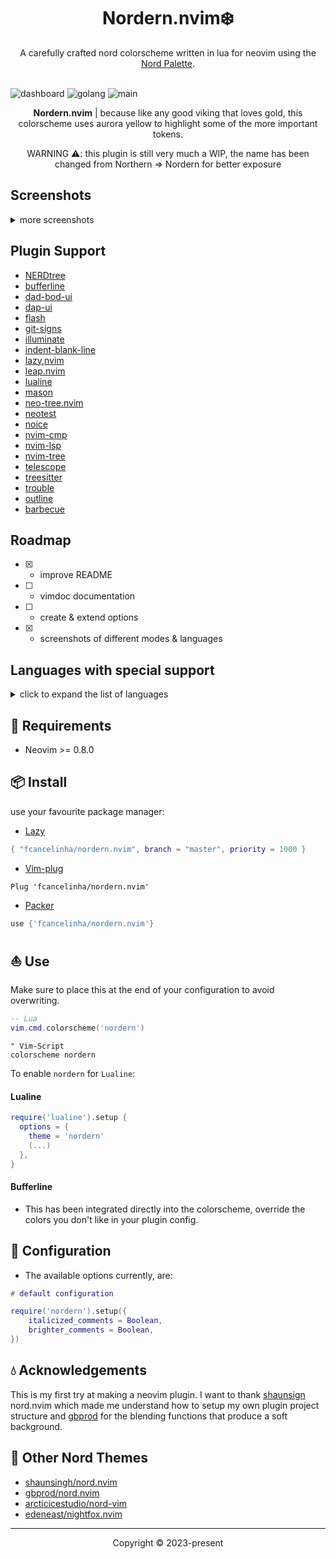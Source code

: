 <h1 align="center">
    Nordern.nvim❄️ 
</h1>

<div align="center">
    A carefully crafted nord colorscheme written in lua for neovim using the <a href="https://www.nordtheme.com/docs/colors-and-palettes">Nord Palette</a>.
<br></br>
</div>


![dashboard](https://github.com/user-attachments/assets/8bd142a5-6bd5-4c72-9564-7862aa677563)
![golang](https://github.com/user-attachments/assets/9b9cada4-5258-426c-93b9-1d9a4db3762e)
![main](https://github.com/fcancelinha/nordern.nvim/assets/48698009/740b04e3-7a20-4c92-9a00-2dc5e4eb4a25)

<div align="center">

**Nordern.nvim** | because like any good viking that loves gold, this colorscheme uses aurora yellow to highlight some of the more important tokens.
</div>

<div align="center">
    WARNING ⚠️: this plugin is still very much a WIP, the name has been changed from Northern => Nordern for better exposure
</div>

## Screenshots

<details>
  <summary>more screenshots</summary>
  
![2123](https://github.com/fcancelinha/nordern.nvim/assets/48698009/7508095f-6411-4a89-9fc5-ffb85afd447b)

![3424324](https://github.com/fcancelinha/nordern.nvim/assets/48698009/935a4db6-dcae-4e07-9923-8529234d51aa)

</details>

## Plugin Support

- [NERDtree](https://github.com/preservim/nerdtree)
- [bufferline](https://github.com/akinsho/bufferline.nvim)
- [dad-bod-ui](https://github.com/kristijanhusak/vim-dadbod-ui)
- [dap-ui](https://github.com/rcarriga/nvim-dap-ui)
- [flash](https://github.com/kristijanhusak/vim-dadbod-ui)
- [git-signs](https://github.com/lewis6991/gitsigns.nvim)
- [illuminate](https://github.com/RRethy/vim-illuminate)
- [indent-blank-line](https://github.com/lukas-reineke/indent-blankline.nvim)
- [lazy,nvim](https://github.com/folke/lazy.nvim)
- [leap.nvim](https://github.com/ggandor/leap.nvim)
- [lualine](https://github.comn/vim-lualine/lualine.nvim)
- [mason](https://github.com/williamboman/mason.nvim)
- [neo-tree.nvim](https://github.com/nvim-neo-tree/neo-tree.nvim)
- [neotest](https://github.com/nvim-neotest/neotest)
- [noice](https://github.com/folke/noice.nvim)
- [nvim-cmp](https://github.com/hrsh7th/nvim-cmp)
- [nvim-lsp](https://github.com/neovim/nvim-lspconfig)
- [nvim-tree](https://github.com/nvim-tree/nvim-tree.lua)
- [telescope](https://github.com/nvim-telescope/telescope.nvim)
- [treesitter](https://github.com/nvim-treesitter/nvim-treesitter)
- [trouble](https://github.com/folke/trouble.nvim)
- [outline](https://github.com/hedyhli/outline.nvim)
- [barbecue](https://github.com/utilyre/barbecue.nvim)

## Roadmap
 - [x] - improve README 
 - [ ] - vimdoc documentation
 - [ ] - create & extend options
 - [x] - screenshots of different modes & languages

## Languages with special support
<details>
  <summary>click to expand the list of languages</summary>

- [ ] - C
- [ ] - C++
- [ ] - JAVA
- [ ] - Python
- [ ] - Rust
- [x] - Bash
- [x] - CSS
- [x] - Gitconfig
- [x] - Go & (gomod, gosum)
- [x] - HTML
- [x] - HTTP
- [x] - JSON
- [x] - JSX
- [x] - Javascript
- [x] - Lua
- [x] - Markdown
- [x] - SQL
- [x] - TSX
- [x] - Toml
- [x] - Typescript
- [x] - Xml
- [x] - Yaml
- [x] - ZSH
- [x] - Robot

*other major languages will be supported upon popular request*

</details>

## 🎐 Requirements

+ Neovim >= 0.8.0

## 📦 Install

use your favourite package manager:

- [Lazy](https://github.com/folke/lazy.nvim)
```lua
{ "fcancelinha/nordern.nvim", branch = "master", priority = 1000 }
```

- [Vim-plug](https://github.com/junegunn/vim-plug)
```vim
Plug 'fcancelinha/nordern.nvim'
```

- [Packer](https://github.com/wbthomason/packer.nvim)
```lua
use {'fcancelinha/nordern.nvim'}
```

## ⛵ Use

Make sure to place this at the end of your configuration to avoid overwriting.

```lua
-- Lua
vim.cmd.colorscheme('nordern')
```
```vim
" Vim-Script
colorscheme nordern
```

To enable `nordern` for `Lualine`:

#### Lualine

```lua
require('lualine').setup {
  options = {
    theme = 'nordern'
    (...)
  },
}
```

#### Bufferline

- This has been integrated directly into the colorscheme, override the colors you don't like in your plugin config.

## 🔧 Configuration

- The available options currently, are:

```lua
# default configuration

require('nordern').setup({
    italicized_comments = Boolean,
    brighter_comments = Boolean,
})
```

## 💧 Acknowledgements

This is my first try at making a neovim plugin. I want to thank [shaunsign](https://github.com/shaunsingh) nord.nvim which made me understand how to setup my own plugin project structure and [gbprod](https://github.com/gbprod) for the blending functions that produce a soft background.
 
## 🌊 Other Nord Themes

- [shaunsingh/nord.nvim](https://github.com/shaunsingh/nord.nvim)
- [gbprod/nord.nvim](https://github.com/gbprod/nord.nvim)
- [arcticicestudio/nord-vim](https://github.com/arcticicestudio/nord-vim)
- [edeneast/nightfox.nvim](https://github.com/EdenEast/nightfox.nvim)

----------------------------------------------------------------------------------------------------------------------

<p align="center">Copyright &copy; 2023-present
 


